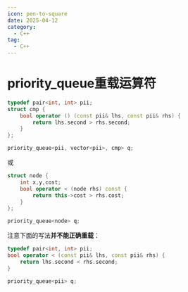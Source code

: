 ```yaml
---
icon: pen-to-square
date: 2025-04-12
category:
  - C++
tag:
  - C++
---
```


# priority_queue重载运算符

```cpp
typedef pair<int, int> pii;
struct cmp {
    bool operator () (const pii& lhs, const pii& rhs) {
        return lhs.second > rhs.second;
    }
};

priority_queue<pii, vector<pii>, cmp> q;
```

或

```cpp
struct node {
    int x,y,cost;
    bool operator < (node rhs) const {
        return this->cost > rhs.cost;
    }
};

priority_queue<node> q;
```

注意下面的写法**并不能正确重载**：

```cpp
typedef pair<int, int> pii;
bool operator < (const pii& lhs, const pii& rhs) {
    return lhs.second < rhs.second;
}

priority_queue<pii> q;
```

